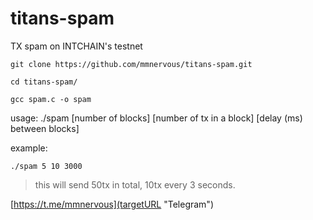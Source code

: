 # titans-spam
TX spam on INTCHAIN's testnet

`git clone https://github.com/mmnervous/titans-spam.git`

`cd titans-spam/`

`gcc spam.c -o spam`

usage: ./spam [number of blocks] [number of tx in a block] [delay (ms) between blocks]

example:

`./spam 5 10 3000`

> this will send  50tx in total, 10tx every 3 seconds.

[https://t.me/mmnervous](targetURL "Telegram")
